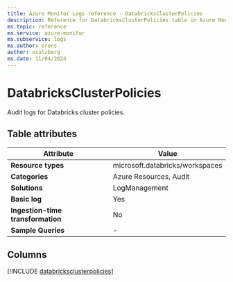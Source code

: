 ```yaml
---
title: Azure Monitor Logs reference - DatabricksClusterPolicies
description: Reference for DatabricksClusterPolicies table in Azure Monitor Logs.
ms.topic: reference
ms.service: azure-monitor
ms.subservice: logs
ms.author: orens
author: osalzberg
ms.date: 11/04/2024
---
```


# DatabricksClusterPolicies

Audit logs for Databricks cluster policies.


## Table attributes

|Attribute|Value|
|---|---|
|**Resource types**|microsoft.databricks/workspaces|
|**Categories**|Azure Resources, Audit|
|**Solutions**| LogManagement|
|**Basic log**|Yes|
|**Ingestion-time transformation**|No|
|**Sample Queries**|-|



## Columns
  
[!INCLUDE [databricksclusterpolicies](~/reusable-content/ce-skilling/azure/includes/azure-monitor/reference/tables/databricksclusterpolicies-include.md)]
